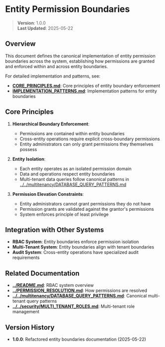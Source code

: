 
# Entity Permission Boundaries

> **Version**: 1.0.0  
> **Last Updated**: 2025-05-22

## Overview

This document defines the canonical implementation of entity permission boundaries across the system, establishing how permissions are granted and enforced within and across entity boundaries.

For detailed implementation and patterns, see:

- **[CORE_PRINCIPLES.md](CORE_PRINCIPLES.md)**: Core principles of entity boundary enforcement
- **[IMPLEMENTATION_PATTERNS.md](IMPLEMENTATION_PATTERNS.md)**: Implementation patterns for entity boundaries

## Core Principles

1. **Hierarchical Boundary Enforcement**:
   - Permissions are contained within entity boundaries
   - Cross-entity operations require explicit cross-boundary permissions
   - Entity administrators can only grant permissions they themselves possess

2. **Entity Isolation**:
   - Each entity operates as an isolated permission domain
   - Data and operations respect entity boundaries
   - Multi-tenant data queries follow canonical patterns in [../../multitenancy/DATABASE_QUERY_PATTERNS.md](../../multitenancy/DATABASE_QUERY_PATTERNS.md)

3. **Permission Elevation Constraints**:
   - Entity administrators cannot grant permissions they do not have
   - Permission grants are validated against the grantor's permissions
   - System enforces principle of least privilege

## Integration with Other Systems

- **RBAC System**: Entity boundaries enforce permission isolation
- **Multi-Tenant System**: Entity boundaries align with tenant boundaries
- **Audit System**: Cross-entity operations have specialized audit requirements

## Related Documentation

- **[../README.md](../README.md)**: RBAC system overview
- **[../PERMISSION_RESOLUTION.md](../PERMISSION_RESOLUTION.md)**: How permissions are resolved
- **[../../multitenancy/DATABASE_QUERY_PATTERNS.md](../../multitenancy/DATABASE_QUERY_PATTERNS.md)**: Canonical multi-tenant query patterns
- **[../../security/MULTI_TENANT_ROLES.md](../../security/MULTI_TENANT_ROLES.md)**: Multi-tenant role management

## Version History

- **1.0.0**: Refactored entity boundaries documentation (2025-05-22)
